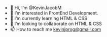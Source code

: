 - 👋 Hi, I’m @KevinJacobM
- 👀 I’m interested in FrontEnd Development.
- 🌱 I’m currently learning HTML & CSS
- 💞️ I’m looking to collaborate on HTML & CSS
- 📫 How to reach me kevinjprog@gmail.com

<!---
KevinJacobM/KevinJacobM is a ✨ special ✨ repository because its `README.md` (this file) appears on your GitHub profile.
You can click the Preview link to take a look at your changes.
--->
